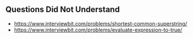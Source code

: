## Questions Did Not Understand
- https://www.interviewbit.com/problems/shortest-common-superstring/
- https://www.interviewbit.com/problems/evaluate-expression-to-true/
